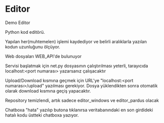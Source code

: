 # Editor
Demo Editor

Python kod editörü.

Yapılan her(muhtemelen) işlemi kaydediyor ve belirli aralıklarla yazılan kodun uzunluğunu ölçüyor.

Web dosyaları WEB_API'de bulunuyor

Servisi başlatmak için net.py dosyasının çalıştırılması yeterli, tarayıcıda localhost:<port numarası> yazarsanız çalışacaktır

Upload/Download kısmına geçmek için URL'ye "localhost:<port numarası>/upload" yazılması gerekiyor. Dosya yüklendikten sonra otomatik olarak download kısmına geçiş yapacaktır.

Repository temizlendi, artık sadece editor_windows ve editor_pardus olacak

Chatboxa "hata" yazılıp butona tıklanırsa veritabanındaki en son girdideki hatalı kodu üstteki chatboxa yazıyor.
